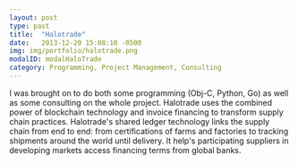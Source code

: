 ```yaml
---
layout: post
type: past
title:  "Halotrade"
date:   2013-12-20 15:08:10 -0500
img: img/portfolio/halotrade.png
modalID: modalHaloTrade
category: Programming, Project Management, Consulting
---
```


I was brought on to do both some programming (Obj-C, Python, Go) as well as some consulting on the whole project. Halotrade uses the combined power of blockchain technology and invoice financing to transform supply chain practices. Halotrade's shared ledger technology links the supply chain from end to end: from certifications of farms and factories to tracking shipments around the world until delivery. It help's participating suppliers in developing markets access financing terms from global banks.

[halotrade-link]: http://halotrade.io/new/
[barclays-link]: http://www.barclaysaccelerator.com/#/